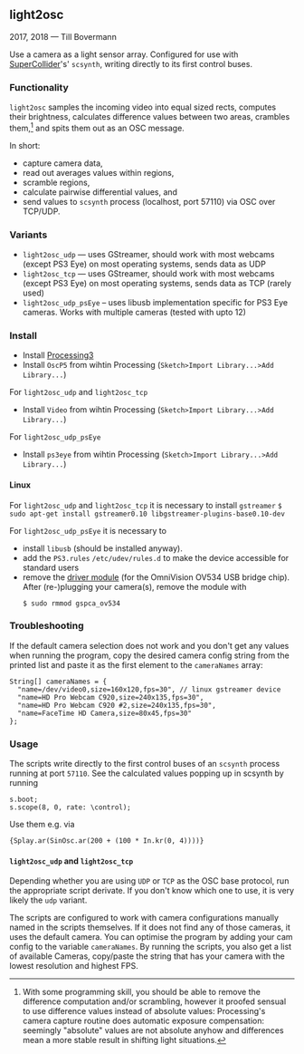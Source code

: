 ## light2osc
2017, 2018 — Till Bovermann

Use a camera as a light sensor array.
Configured for use with [SuperCollider](http://supercollider.github.io)'s' `scsynth`, writing directly to its first control buses.

### Functionality


`light2osc` samples the incoming video into equal sized rects, computes their brightness, calculates difference values between two areas, crambles them,[^1] and spits them out as an OSC message. 


In short:

 * capture camera data, 
 * read out averages values within regions,
 * scramble regions,
 * calculate pairwise differential values, and
 * send values to `scsynth` process (localhost, port 57110) via OSC over TCP/UDP.

### Variants

+ `light2osc_udp` — uses GStreamer, should work with most webcams (except PS3 Eye) on most operating systems, sends data as UDP
+ `light2osc_tcp` — uses GStreamer, should work with most webcams (except PS3 Eye) on most operating systems, sends data as TCP (rarely used)
+ `light2osc_udp_psEye` – uses libusb implementation specific for PS3 Eye cameras. Works with multiple cameras (tested with upto 12)

### Install

+ Install [Processing3](http://processing.org/)
+ Install `OscP5` from wihtin Processing (`Sketch>Import Library...>Add Library...`)

For `light2osc_udp`  and `light2osc_tcp`

+ Install `Video` from wihtin Processing (`Sketch>Import Library...>Add Library...`)

For `light2osc_udp_psEye`

+ Install `ps3eye` from wihtin Processing (`Sketch>Import Library...>Add Library...`)


#### Linux

For `light2osc_udp`  and `light2osc_tcp` it is necessary to install `gstreamer`
    ```$ sudo apt-get install gstreamer0.10 libgstreamer-plugins-base0.10-dev```

For `light2osc_udp_psEye` it is necessary to 

+ install `libusb` (should be installed anyway).
+ add the `PS3.rules` `/etc/udev/rules.d` to make the device accessible for standard users 
+ remove the [driver module](https://lwn.net/Articles/308358/) (for the OmniVision OV534 USB bridge chip).
After (re-)plugging your camera(s), remove the module with 
    ```
    $ sudo rmmod gspca_ov534 
    ```

### Troubleshooting

If the default camera selection does not work and you don't get any values when running the program, copy the desired camera config string from the printed list and paste it as the first element to the `cameraNames` array:

```
String[] cameraNames = {
  "name=/dev/video0,size=160x120,fps=30", // linux gstreamer device
  "name=HD Pro Webcam C920,size=240x135,fps=30",
  "name=HD Pro Webcam C920 #2,size=240x135,fps=30",
  "name=FaceTime HD Camera,size=80x45,fps=30"
};
```

### Usage

The scripts write directly to the first control buses of an `scsynth` process running at port `57110`.
See the calculated values popping up in scsynth by running

```sc
s.boot;
s.scope(8, 0, rate: \control);
```

Use them e.g. via

```sc
{Splay.ar(SinOsc.ar(200 + (100 * In.kr(0, 4))))}
```


#### `light2osc_udp`  and `light2osc_tcp`

Depending whether you are using `UDP` or `TCP` as the OSC base protocol, run the appropriate script derivate. If you don't know which one to use, it is very likely the `udp` variant.

The scripts are configured to work with camera configurations manually named in the scripts themselves. If it does not find any of those cameras, it uses the default camera. 
You can optimise the program by adding your cam config to the variable `cameraNames`.
By running the scripts, you also get a list of available Cameras, copy/paste the string that has your camera with the lowest resolution and highest FPS.


[^1]: With some programming skill, you should be able to remove the difference computation and/or scrambling, however it proofed sensual to use difference values instead of absolute values: Processing's camera capture routine does automatic exposure compensation: seemingly "absolute" values are not absolute anyhow and differences mean a more stable result in shifting light situations.
